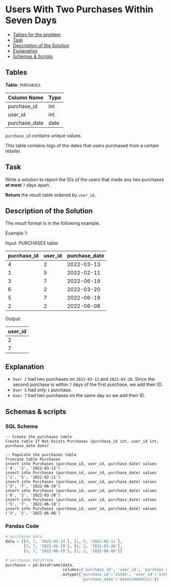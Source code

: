 # Users With Two Purchases Within Seven Days

- [Tables for the problem](#tables)
- [Task](#task)
- [Description of the Solution](#description-of-the-solution)
- [Explanation](#explanation)
- [Schemas & Scripts](#schemas--scripts)

## Tables 

**Table**: `PURCHASES`

| Column Name   | Type |
|---------------|------|
| purchase_id   | int  |
| user_id       | int  |
| purchase_date | date |

`purchase_id` contains unique values.

This table contains logs of the dates that users purchased from a certain retailer.

## Task

Write a solution to report the IDs of the users that made any two purchases **at most** `7` days apart.

**Return** the result table ordered by `user_id`.

## Description of the Solution ##

The result format is in the following example.

Example 1:

Input: 
PURCHASES table:

| purchase_id | user_id | purchase_date |
|-------------|---------|---------------|
| 4           | 2       | 2022-03-13    |
| 1           | 5       | 2022-02-11    |
| 3           | 7       | 2022-06-19    |
| 6           | 2       | 2022-03-20    |
| 5           | 7       | 2022-06-19    |
| 2           | 2       | 2022-06-08    |

Output: 

| user_id |
|---------|
| 2       |
| 7       |

## Explanation ##

- `User 2` had two purchases on `2022-03-13` and `2022-03-20`. Since the second purchase is within `7` 
days of the first purchase, we add their ID.
- `User 5` had only `1` purchase.
- `User 7` had two purchases on the same day so we add their ID.

## Schemas & scripts

### SQL Schema

```genericsql
-- Create the purchases table
Create table If Not Exists Purchases (purchase_id int, user_id int, purchase_date date)
    
-- Populate the purchases table
Truncate table Purchases
insert into Purchases (purchase_id, user_id, purchase_date) values ('4', '2', '2022-03-13')
insert into Purchases (purchase_id, user_id, purchase_date) values ('1', '5', '2022-02-11')
insert into Purchases (purchase_id, user_id, purchase_date) values ('3', '7', '2022-06-19')
insert into Purchases (purchase_id, user_id, purchase_date) values ('6', '2', '2022-03-20')
insert into Purchases (purchase_id, user_id, purchase_date) values ('5', '7', '2022-06-19')
insert into Purchases (purchase_id, user_id, purchase_date) values ('2', '2', '2022-06-08')
```

### Pandas Code

```python
# purchases data
data = [[4, 2, '2022-03-13'], [1, 5, '2022-02-11'], 
        [3, 7, '2022-06-19'], [6, 2, '2022-03-20'], 
        [5, 7, '2022-06-19'], [2, 2, '2022-06-08']]

# purchases dataframe
purchases = pd.DataFrame(data, 
                         columns=['purchase_id', 'user_id', 'purchase_date']) \
                        .astype({'purchase_id':'Int64', 'user_id':'Int64', 
                                 'purchase_date':'datetime64[ns]'})
```